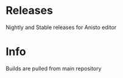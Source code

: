 # Releases
Nightly and Stable releases for Anisto editor

# Info
Builds are pulled from main repository